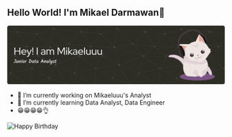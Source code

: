 ## Hello World! I'm Mikael Darmawan👋

![Mikaeluuu](img/github-header-banner.png)

<!--
**mikaeluuu/mikaeluuu** is a ✨ _special_ ✨ repository because its `README.md` (this file) appears on your GitHub profile.

Here are some ideas to get you started:

- 🔭 I’m currently working on ...
- 🌱 I’m currently learning ...
- 👯 I’m looking to collaborate on ...
- 🤔 I’m looking for help with ...
- 💬 Ask me about ...
- 📫 How to reach me: ...
- 😄 Pronouns: ...
- ⚡ Fun fact: ...
-->

- 🔭 I’m currently working on Mikaeluuu's Analyst
- 🌱 I’m currently learning Data Analyst, Data Engineer
- 😁😁😁😁👌

![Happy Birthday](https://media.giphy.com/media/v1.Y2lkPWVjZjA1ZTQ3cWlveGxscTF1NXR3Zzk5d2Z4YXNmbjlyd3lra3Y2ODhvNncxb3g2ayZlcD12MV9naWZzX3RyZW5kaW5nJmN0PWc/6WFScxN6fi95z3YVQD/giphy.gif)
